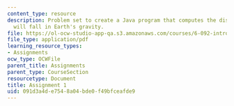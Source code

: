 ```yaml
---
content_type: resource
description: Problem set to create a Java program that computes the distance an object
  will fall in Earth's gravity.
file: https://ol-ocw-studio-app-qa.s3.amazonaws.com/courses/6-092-introduction-to-programming-in-java-january-iap-2010/091d3a4de7548a04bde0f49bfceafde9_MIT6_092IAP10_assn01.pdf
file_type: application/pdf
learning_resource_types:
- Assignments
ocw_type: OCWFile
parent_title: Assignments
parent_type: CourseSection
resourcetype: Document
title: Assignment 1
uid: 091d3a4d-e754-8a04-bde0-f49bfceafde9
---
```

